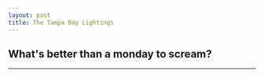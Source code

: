 ```yaml
---
layout: post
title: The Tampa Bay Lightings
---
```

What's better than a monday to scream?
---

---

